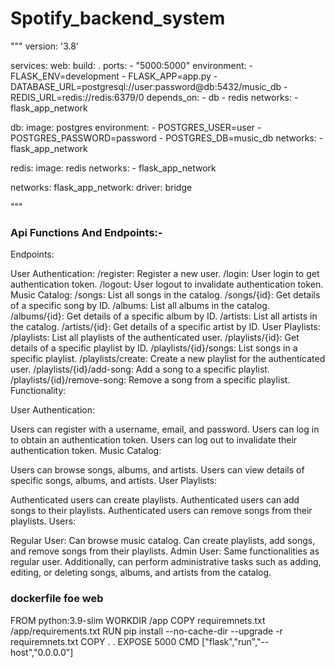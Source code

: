 # Spotify_backend_system

"""
version: '3.8'

services:
  web:
    build: .
    ports:
      - "5000:5000"
    environment:
      - FLASK_ENV=development
      - FLASK_APP=app.py
      - DATABASE_URL=postgresql://user:password@db:5432/music_db
      - REDIS_URL=redis://redis:6379/0
    depends_on:
      - db
      - redis
    networks:
      - flask_app_network

  db:
    image: postgres
    environment:
      - POSTGRES_USER=user
      - POSTGRES_PASSWORD=password
      - POSTGRES_DB=music_db
    networks:
      - flask_app_network

  redis:
    image: redis
    networks:
      - flask_app_network

networks:
  flask_app_network:
    driver: bridge

"""

### Api Functions And Endpoints:-

Endpoints:

User Authentication:
/register: Register a new user.
/login: User login to get authentication token.
/logout: User logout to invalidate authentication token.
Music Catalog:
/songs: List all songs in the catalog.
/songs/{id}: Get details of a specific song by ID.
/albums: List all albums in the catalog.
/albums/{id}: Get details of a specific album by ID.
/artists: List all artists in the catalog.
/artists/{id}: Get details of a specific artist by ID.
User Playlists:
/playlists: List all playlists of the authenticated user.
/playlists/{id}: Get details of a specific playlist by ID.
/playlists/{id}/songs: List songs in a specific playlist.
/playlists/create: Create a new playlist for the authenticated user.
/playlists/{id}/add-song: Add a song to a specific playlist.
/playlists/{id}/remove-song: Remove a song from a specific playlist.
Functionality:

User Authentication:

Users can register with a username, email, and password.
Users can log in to obtain an authentication token.
Users can log out to invalidate their authentication token.
Music Catalog:

Users can browse songs, albums, and artists.
Users can view details of specific songs, albums, and artists.
User Playlists:

Authenticated users can create playlists.
Authenticated users can add songs to their playlists.
Authenticated users can remove songs from their playlists.
Users:

Regular User:
Can browse music catalog.
Can create playlists, add songs, and remove songs from their playlists.
Admin User:
Same functionalities as regular user.
Additionally, can perform administrative tasks such as adding, editing, or deleting songs, albums, and artists from the catalog.


### dockerfile foe web
FROM python:3.9-slim
WORKDIR /app
COPY requiremnets.txt /app/requirements.txt
RUN pip install --no-cache-dir --upgrade -r requiremnets.txt
COPY . .
EXPOSE 5000
CMD ["flask","run","--host","0.0.0.0"]